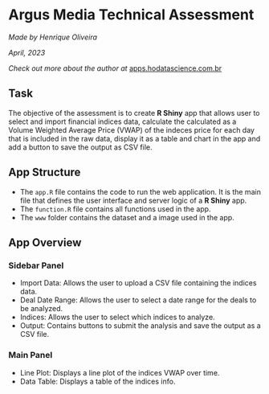 # Argus Media Technical Assessment

*Made by Henrique Oliveira*

*April, 2023*

*Check out more about the author at* [apps.hodatascience.com.br](https://apps.hodatascience.com.br/)

## Task
The objective of the assessment is to create **R Shiny** app that allows user to select and import financial indices data, calculate the calculated as a Volume Weighted Average Price (VWAP) of the indeces price for each day that is included in the raw data, display it as a table and chart in the app and add a button to save the output as CSV file.

## App Structure
* The `app.R` file contains the code to run the web application. It is the main file that defines the user interface and server logic of a **R Shiny** app.
* The `function.R` file contains all functions used in the app.
* The `www` folder contains the dataset and a image used in the app.

## App Overview

### Sidebar Panel
* Import Data: Allows the user to upload a CSV file containing the indices data.
* Deal Date Range: Allows the user to select a date range for the deals to be analyzed.
* Indices: Allows the user to select which indices to analyze.
* Output: Contains buttons to submit the analysis and save the output as a CSV file.

### Main Panel
* Line Plot: Displays a line plot of the indices VWAP over time.
* Data Table: Displays a table of the indices info.
